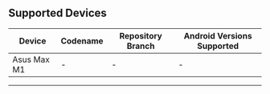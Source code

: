 ## Supported Devices

| Device       | Codename | Repository Branch    | Android Versions Supported |
| ------------ | ---------------- | -------------------- | -------------- |
| Asus Max M1  | - | -      | -    |

---
